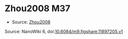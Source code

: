 <a name="material" />

# Zhou2008 M37
<script type="application/ld+json">
  {
    "@context": "https://schema.org/",
    "@type": "ChemicalSubstance",
    "@id": "https://egonw.github.io/nanowiki/nanowiki249.html#material",
    "http://purl.org/dc/terms/conformsTo":
      {
        "@type": "CreativeWork",
        "@id": "https://bioschemas.org/profiles/ChemicalSubstance/0.4-RELEASE/"
      },
    "identfier": "249",
    "name": "Zhou2008 M37",
    "url": "https://egonw.github.io/nanowiki/nanowiki249.html#material",
    "sameAs": "http://127.0.0.1/mediawiki/index.php/Special:URIResolver/Zhou2008_M37"
  }
</script>


* Source: [Zhou2008](articleZhou2008.md)


Source: NanoWiki 6, doi:[10.6084/m9.figshare.11897205.v1](https://doi.org/10.6084/m9.figshare.11897205.v1)
